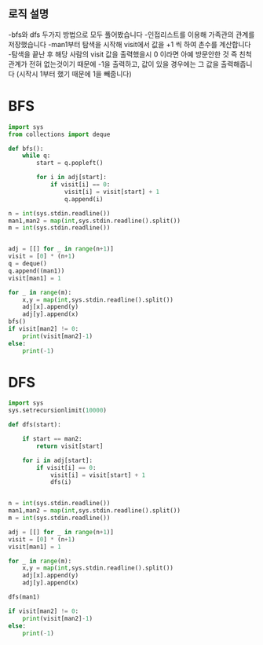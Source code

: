 
## **로직 설명**
-bfs와 dfs 두가지 방법으로 모두 풀어봤습니다
-인접리스트를 이용해 가족관의 관계를 저장했습니다
-man1부터 탐색을 시작해 visit에서 값을 +1 씩 하여 촌수를 계산합니다
-탐색을 끝난 후 해당 사람의 visit 값을 출력했을시 0 이라면 아예 방문안한 것 즉 친척 관계가 전혀 없는것이기 때문에 -1을 출력하고, 값이 있을 경우에는 그 값을 출력해줍니다 (시작시 1부터 했기 때문에 1을 빼줍니다)


# BFS
```python
import sys
from collections import deque

def bfs():
    while q:
        start = q.popleft()

        for i in adj[start]:
            if visit[i] == 0:
                visit[i] = visit[start] + 1
                q.append(i)

n = int(sys.stdin.readline())
man1,man2 = map(int,sys.stdin.readline().split())
m = int(sys.stdin.readline())


adj = [[] for _ in range(n+1)]
visit = [0] * (n+1)
q = deque()
q.append((man1))
visit[man1] = 1

for _ in range(m):
    x,y = map(int,sys.stdin.readline().split())
    adj[x].append(y)
    adj[y].append(x)
bfs()
if visit[man2] != 0:
    print(visit[man2]-1)
else:
    print(-1)
```
# DFS
```python
import sys
sys.setrecursionlimit(10000)

def dfs(start):

    if start == man2:
        return visit[start]

    for i in adj[start]:
        if visit[i] == 0:
            visit[i] = visit[start] + 1
            dfs(i)


n = int(sys.stdin.readline())
man1,man2 = map(int,sys.stdin.readline().split())
m = int(sys.stdin.readline())

adj = [[] for _ in range(n+1)]
visit = [0] * (n+1)
visit[man1] = 1

for _ in range(m):
    x,y = map(int,sys.stdin.readline().split())
    adj[x].append(y)
    adj[y].append(x)

dfs(man1)

if visit[man2] != 0:
    print(visit[man2]-1)
else:
    print(-1)








